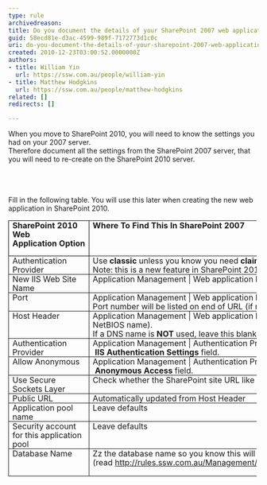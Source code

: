 ```yaml
---
type: rule
archivedreason: 
title: Do you document the details of your SharePoint 2007 web application
guid: 58ecd81e-d3ac-4599-989f-7172773d1c0c
uri: do-you-document-the-details-of-your-sharepoint-2007-web-application
created: 2010-12-23T03:00:52.0000000Z
authors:
- title: William Yin
  url: https://ssw.com.au/people/william-yin
- title: Matthew Hodgkins
  url: https://ssw.com.au/people/matthew-hodgkins
related: []
redirects: []

---
```



<p>When you move to SharePoint 2010, you will need to know the settings you had on your 2007 server. <br>Therefore document all the settings from the SharePoint 2007 server, that you will need to re-create on the SharePoint 2010 server.</p>
<br><excerpt class='endintro'></excerpt><br>
<p style="margin&#58;0cm 0cm 0pt;">&#160;</p>
<p style="margin&#58;0cm 0cm 0pt;">Fill in the following table. You will use this later when creating the new web application in SharePoint 2010.</p>
<table cellspacing="0" cellpadding="0" border="1" style="line-height&#58;18px;border&#58;medium none;width&#58;500px;height&#58;873px;"><tbody><tr><td valign="top" style="border&#58;1pt solid windowtext;width&#58;56px;padding&#58;0cm 5.4pt;height&#58;71px;"><p style="margin&#58;0cm 0cm 0pt;"><b>SharePoint&#160;2010 Web Application&#160;Option</b></p></td>
<td valign="top" style="border-top-width&#58;1pt;border-top-style&#58;solid;border-right-width&#58;1pt;border-right-style&#58;solid;width&#58;380px;border-bottom-width&#58;1pt;border-bottom-style&#58;solid;padding&#58;0cm 5.4pt;height&#58;71px;"><p style="margin&#58;0cm 0cm 0pt;"><b>Where To Find This In SharePoint 2007</b></p></td>
<td valign="top" width="187" style="border-top-width&#58;1pt;border-top-style&#58;solid;border-right-width&#58;1pt;border-right-style&#58;solid;width&#58;140pt;border-bottom-width&#58;1pt;border-bottom-style&#58;solid;padding&#58;0cm 5.4pt;height&#58;71px;"><p style="margin&#58;0cm 0cm 0pt;"><b>Answer</b></p></td></tr>
<tr><td valign="top" style="border-right-width&#58;1pt;border-right-style&#58;solid;width&#58;56px;border-bottom-width&#58;1pt;border-bottom-style&#58;solid;padding&#58;0cm 5.4pt;border-left-width&#58;1pt;border-left-style&#58;solid;background-color&#58;transparent;"><p style="margin&#58;0cm 0cm 0pt;">Authentication Provider</p></td>
<td valign="top" style="border-right-width&#58;1pt;border-right-style&#58;solid;width&#58;429px;border-bottom-width&#58;1pt;border-bottom-style&#58;solid;padding&#58;0cm 5.4pt;background-color&#58;transparent;"><p style="margin&#58;0cm 0cm 0pt;">Use&#160;<b>classic</b>&#160;unless you know you need&#160;<b>claims based authentication&#160;<br></b>Note&#58; this is a new feature in SharePoint 2010.</p></td>
<td valign="top" width="187" style="border-right-width&#58;1pt;border-right-style&#58;solid;width&#58;140pt;border-bottom-width&#58;1pt;border-bottom-style&#58;solid;padding&#58;0cm 5.4pt;background-color&#58;transparent;"><p style="margin&#58;0cm 0cm 0pt;">&#160;</p></td></tr>
<tr><td valign="top" style="border-right-width&#58;1pt;border-right-style&#58;solid;width&#58;56px;border-bottom-width&#58;1pt;border-bottom-style&#58;solid;padding&#58;0cm 5.4pt;border-left-width&#58;1pt;border-left-style&#58;solid;background-color&#58;transparent;"><p style="margin&#58;0cm 0cm 0pt;">New IIS Web Site Name</p></td>
<td valign="top" style="border-right-width&#58;1pt;border-right-style&#58;solid;width&#58;429px;border-bottom-width&#58;1pt;border-bottom-style&#58;solid;padding&#58;0cm 5.4pt;background-color&#58;transparent;"><p style="margin&#58;0cm 0cm 0pt;">Application Management | Web application list |&#160;<b>Name Field</b></p></td>
<td valign="top" width="187" style="border-right-width&#58;1pt;border-right-style&#58;solid;width&#58;140pt;border-bottom-width&#58;1pt;border-bottom-style&#58;solid;padding&#58;0cm 5.4pt;background-color&#58;transparent;"><p style="margin&#58;0cm 0cm 0pt;">&#160;</p></td></tr>
<tr><td valign="top" style="border-right-width&#58;1pt;border-right-style&#58;solid;width&#58;56px;border-bottom-width&#58;1pt;border-bottom-style&#58;solid;padding&#58;0cm 5.4pt;border-left-width&#58;1pt;border-left-style&#58;solid;background-color&#58;transparent;"><p style="margin&#58;0cm 0cm 0pt;">Port</p></td>
<td valign="top" style="border-right-width&#58;1pt;border-right-style&#58;solid;width&#58;429px;border-bottom-width&#58;1pt;border-bottom-style&#58;solid;padding&#58;0cm 5.4pt;background-color&#58;transparent;"><p style="margin&#58;0cm 0cm 0pt;">Application Management | Web application list |&#160;<b>URL Field</b>.&#160;<br>Port number will be listed on end of URL (if nothing its port 80)</p></td>
<td valign="top" width="187" style="border-right-width&#58;1pt;border-right-style&#58;solid;width&#58;140pt;border-bottom-width&#58;1pt;border-bottom-style&#58;solid;padding&#58;0cm 5.4pt;background-color&#58;transparent;"><p style="margin&#58;0cm 0cm 0pt;">&#160;</p></td></tr>
<tr><td valign="top" style="border-right-width&#58;1pt;border-right-style&#58;solid;width&#58;56px;border-bottom-width&#58;1pt;border-bottom-style&#58;solid;padding&#58;0cm 5.4pt;border-left-width&#58;1pt;border-left-style&#58;solid;background-color&#58;transparent;"><p style="margin&#58;0cm 0cm 0pt;">Host Header</p></td>
<td valign="top" style="border-right-width&#58;1pt;border-right-style&#58;solid;width&#58;429px;border-bottom-width&#58;1pt;border-bottom-style&#58;solid;padding&#58;0cm 5.4pt;background-color&#58;transparent;"><p style="margin&#58;0cm 0cm 0pt;">Application Management | Web application list |&#160;<b>URL Field</b>&#160;if a DNS name is used (not just the NetBIOS name).&#160;<br>If a DNS name is&#160;<b>NOT</b>&#160;used, leave this blank.</p></td>
<td valign="top" width="187" style="border-right-width&#58;1pt;border-right-style&#58;solid;width&#58;140pt;border-bottom-width&#58;1pt;border-bottom-style&#58;solid;padding&#58;0cm 5.4pt;background-color&#58;transparent;"><p style="margin&#58;0cm 0cm 0pt;">&#160;</p></td></tr>
<tr><td valign="top" style="border-right-width&#58;1pt;border-right-style&#58;solid;width&#58;56px;border-bottom-width&#58;1pt;border-bottom-style&#58;solid;padding&#58;0cm 5.4pt;border-left-width&#58;1pt;border-left-style&#58;solid;background-color&#58;transparent;"><p style="margin&#58;0cm 0cm 0pt;">Authentication Provider</p></td>
<td valign="top" style="border-right-width&#58;1pt;border-right-style&#58;solid;width&#58;429px;border-bottom-width&#58;1pt;border-bottom-style&#58;solid;padding&#58;0cm 5.4pt;background-color&#58;transparent;"><p style="margin&#58;0cm 0cm 0pt;">Application Management | Authentication Providers | (Click On the default zone if applicable) |&#160;<b>IIS Authentication Settings</b>&#160;field.</p></td>
<td valign="top" width="187" style="border-right-width&#58;1pt;border-right-style&#58;solid;width&#58;140pt;border-bottom-width&#58;1pt;border-bottom-style&#58;solid;padding&#58;0cm 5.4pt;background-color&#58;transparent;"><p style="margin&#58;0cm 0cm 0pt;">&#160;</p></td></tr>
<tr><td valign="top" style="border-right-width&#58;1pt;border-right-style&#58;solid;width&#58;56px;border-bottom-width&#58;1pt;border-bottom-style&#58;solid;padding&#58;0cm 5.4pt;border-left-width&#58;1pt;border-left-style&#58;solid;background-color&#58;transparent;"><p style="margin&#58;0cm 0cm 0pt;">Allow Anonymous</p></td>
<td valign="top" style="border-right-width&#58;1pt;border-right-style&#58;solid;width&#58;429px;border-bottom-width&#58;1pt;border-bottom-style&#58;solid;padding&#58;0cm 5.4pt;background-color&#58;transparent;"><p style="margin&#58;0cm 0cm 0pt;">Application Management | Authentication Providers | (Click On the default zone if applicable) |&#160;<b>Anonymous Access</b>&#160;field.</p></td>
<td valign="top" width="187" style="border-right-width&#58;1pt;border-right-style&#58;solid;width&#58;140pt;border-bottom-width&#58;1pt;border-bottom-style&#58;solid;padding&#58;0cm 5.4pt;background-color&#58;transparent;"><p style="margin&#58;0cm 0cm 0pt;">&#160;</p></td></tr>
<tr><td valign="top" style="border-right-width&#58;1pt;border-right-style&#58;solid;width&#58;56px;border-bottom-width&#58;1pt;border-bottom-style&#58;solid;padding&#58;0cm 5.4pt;border-left-width&#58;1pt;border-left-style&#58;solid;background-color&#58;transparent;"><p style="margin&#58;0cm 0cm 0pt;">Use Secure Sockets Layer</p></td>
<td valign="top" style="border-right-width&#58;1pt;border-right-style&#58;solid;width&#58;429px;border-bottom-width&#58;1pt;border-bottom-style&#58;solid;padding&#58;0cm 5.4pt;background-color&#58;transparent;"><p style="margin&#58;0cm 0cm 0pt;">Check whether the SharePoint site URL like “<b>https</b>&#58;//***”</p></td>
<td valign="top" width="187" style="border-right-width&#58;1pt;border-right-style&#58;solid;width&#58;140pt;border-bottom-width&#58;1pt;border-bottom-style&#58;solid;padding&#58;0cm 5.4pt;background-color&#58;transparent;"><p style="margin&#58;0cm 0cm 0pt;">&#160;</p></td></tr>
<tr><td valign="top" style="border-right-width&#58;1pt;border-right-style&#58;solid;width&#58;56px;border-bottom-width&#58;1pt;border-bottom-style&#58;solid;padding&#58;0cm 5.4pt;border-left-width&#58;1pt;border-left-style&#58;solid;background-color&#58;transparent;"><p style="margin&#58;0cm 0cm 0pt;">Public URL</p></td>
<td valign="top" style="border-right-width&#58;1pt;border-right-style&#58;solid;width&#58;429px;border-bottom-width&#58;1pt;border-bottom-style&#58;solid;padding&#58;0cm 5.4pt;background-color&#58;transparent;"><p style="margin&#58;0cm 0cm 0pt;">Automatically updated from Host Header</p></td>
<td valign="top" width="187" style="border-right-width&#58;1pt;border-right-style&#58;solid;width&#58;140pt;border-bottom-width&#58;1pt;border-bottom-style&#58;solid;padding&#58;0cm 5.4pt;background-color&#58;transparent;"><p style="margin&#58;0cm 0cm 0pt;">&#160;</p></td></tr>
<tr><td valign="top" style="border-right-width&#58;1pt;border-right-style&#58;solid;width&#58;56px;border-bottom-width&#58;1pt;border-bottom-style&#58;solid;padding&#58;0cm 5.4pt;border-left-width&#58;1pt;border-left-style&#58;solid;background-color&#58;transparent;"><p style="margin&#58;0cm 0cm 0pt;">Application pool name</p></td>
<td valign="top" style="border-right-width&#58;1pt;border-right-style&#58;solid;width&#58;429px;border-bottom-width&#58;1pt;border-bottom-style&#58;solid;padding&#58;0cm 5.4pt;background-color&#58;transparent;"><p style="margin&#58;0cm 0cm 0pt;">Leave defaults</p></td>
<td valign="top" width="187" style="border-right-width&#58;1pt;border-right-style&#58;solid;width&#58;140pt;border-bottom-width&#58;1pt;border-bottom-style&#58;solid;padding&#58;0cm 5.4pt;background-color&#58;transparent;"><p style="margin&#58;0cm 0cm 0pt;">&#160;</p></td></tr>
<tr><td valign="top" style="border-right-width&#58;1pt;border-right-style&#58;solid;width&#58;56px;border-bottom-width&#58;1pt;border-bottom-style&#58;solid;padding&#58;0cm 5.4pt;border-left-width&#58;1pt;border-left-style&#58;solid;background-color&#58;transparent;"><p style="margin&#58;0cm 0cm 0pt;">Security account for this application pool</p></td>
<td valign="top" style="border-right-width&#58;1pt;border-right-style&#58;solid;width&#58;429px;border-bottom-width&#58;1pt;border-bottom-style&#58;solid;padding&#58;0cm 5.4pt;background-color&#58;transparent;"><p style="margin&#58;0cm 0cm 0pt;">Leave defaults</p></td>
<td valign="top" width="187" style="border-right-width&#58;1pt;border-right-style&#58;solid;width&#58;140pt;border-bottom-width&#58;1pt;border-bottom-style&#58;solid;padding&#58;0cm 5.4pt;background-color&#58;transparent;"><p style="margin&#58;0cm 0cm 0pt;">&#160;</p></td></tr>
<tr><td valign="top" style="border-right-width&#58;1pt;border-right-style&#58;solid;width&#58;56px;border-bottom-width&#58;1pt;border-bottom-style&#58;solid;padding&#58;0cm 5.4pt;border-left-width&#58;1pt;border-left-style&#58;solid;background-color&#58;transparent;"><p style="margin&#58;0cm 0cm 0pt;">Database Name</p></td>
<td valign="top" style="border-right-width&#58;1pt;border-right-style&#58;solid;width&#58;429px;border-bottom-width&#58;1pt;border-bottom-style&#58;solid;padding&#58;0cm 5.4pt;background-color&#58;transparent;"><p style="margin&#58;0cm 0cm 0pt;">Zz the database name so you know this will be replaced (read&#160;<a href="/Management/RulesToSuccessfulProjects/Pages/ZZOldFiles.aspx" style="background-color&#58;transparent;">http&#58;//rules.ssw.com.au/Management/RulesToSuccessfulProjects/Pages/ZZOldFiles.aspx</a><span style="background-color&#58;transparent;"></span><span style="background-color&#58;transparent;">)</span></p>
<p style="margin&#58;0cm 0cm 0pt;">&#160;</p></td>
<td valign="top" width="187" style="border-right-width&#58;1pt;border-right-style&#58;solid;width&#58;140pt;border-bottom-width&#58;1pt;border-bottom-style&#58;solid;padding&#58;0cm 5.4pt;background-color&#58;transparent;"><p style="margin&#58;0cm 0cm 0pt;">&#160;</p></td></tr></tbody></table>
<span style="line-height&#58;18px;"></span><br class="Apple-interchange-newline"><p>&#160;</p>


